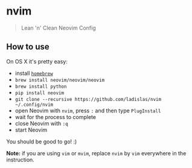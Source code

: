 # nvim

> Lean 'n' Clean Neovim Config

## How to use

On OS X it's pretty easy:

-   install [`homebrew`]
-   `brew install neovim/neovim/neovim`
-   `brew install python`
-   `pip install neovim`
-   `git clone --recursive https://github.com/ladislas/nvim ~/.config/nvim`
-   open Neovim with `nvim`, press `:` and then type `PlugInstall`
-   wait for the process to complete
-   close Neovim with `:q`
-   start Neovim

You should be good to go! :)

**Note:** if you are using `vim` or `mvim`, replace `nvim` by `vim` everywhere in the instruction.

  [`homebrew`]: http://brew.sh/
